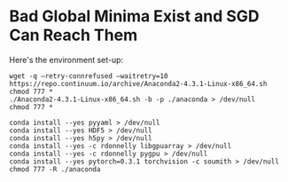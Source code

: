 # Bad Global Minima Exist and SGD Can Reach Them

Here's the environment set-up:

```
wget -q –retry-connrefused –waitretry=10 https://repo.continuum.io/archive/Anaconda2-4.3.1-Linux-x86_64.sh
chmod 777 *
./Anaconda2-4.3.1-Linux-x86_64.sh -b -p ./anaconda > /dev/null
chmod 777 *

conda install --yes pyyaml > /dev/null
conda install --yes HDF5 > /dev/null
conda install --yes h5py > /dev/null
conda install --yes -c rdonnelly libgpuarray > /dev/null
conda install --yes -c rdonnelly pygpu > /dev/null
conda install --yes pytorch=0.3.1 torchvision -c soumith > /dev/null
chmod 777 -R ./anaconda
```
